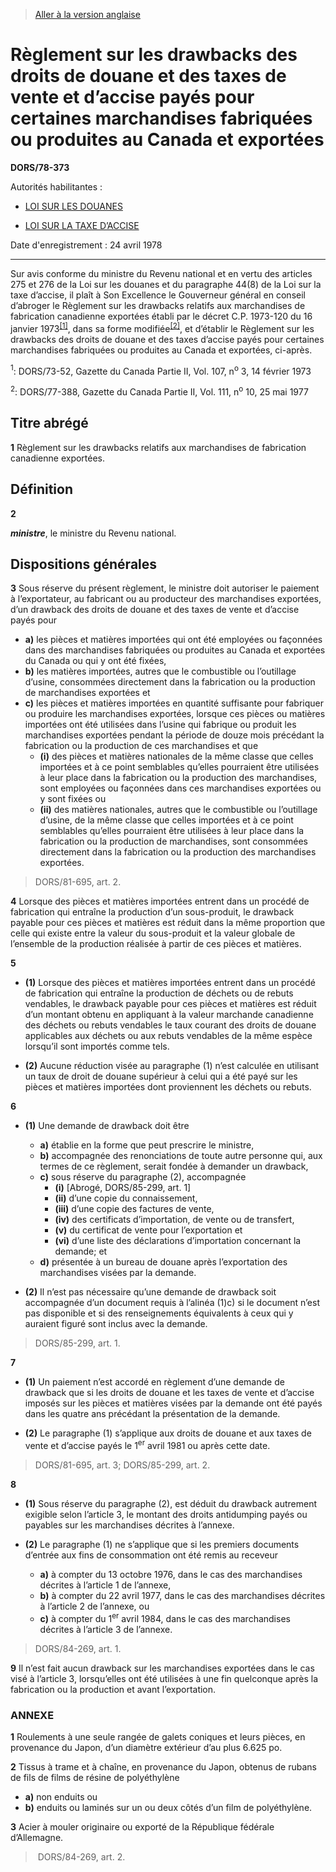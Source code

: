 > [Aller à la version anglaise](/en/Regulations/Statutory%20Orders%20and%20Regulations/78/373.md)

# Règlement sur les drawbacks des droits de douane et des taxes de vente et d’accise payés pour certaines marchandises fabriquées ou produites au Canada et exportées

**DORS/78-373**

Autorités habilitantes : 
- [LOI SUR LES DOUANES](/fr/Lois/Lois%20du%20Canada/1985/ch.%201%20(2e%20suppl.).md)

- [LOI SUR LA TAXE D’ACCISE](/fr/Lois/Lois%20révisées%20du%20Canada/E/E-15.md)

Date d'enregistrement : 24 avril 1978

----------

Sur avis conforme du ministre du Revenu national et en vertu des articles 275 et 276 de la Loi sur les douanes et du paragraphe 44(8) de la Loi sur la taxe d’accise, il plaît à Son Excellence le Gouverneur général en conseil d’abroger le Règlement sur les drawbacks relatifs aux marchandises de fabrication canadienne exportées établi par le décret C.P. 1973-120 du 16 janvier 1973<sup><a href='#footnote1_f'>[1]</a></sup>, dans sa forme modifiée<sup><a href='#footnote2_f'>[2]</a></sup>, et d’établir le Règlement sur les drawbacks des droits de douane et des taxes d’accise payés pour certaines marchandises fabriquées ou produites au Canada et exportées, ci-après.

<a name='footnote1_f'><sup>1</sup></a>: DORS/73-52, Gazette du Canada Partie II, Vol. 107, n<sup>o</sup> 3, 14 février 1973<br />

<a name='footnote2_f'><sup>2</sup></a>: DORS/77-388, Gazette du Canada Partie II, Vol. 111, n<sup>o</sup> 10, 25 mai 1977<br />




## Titre abrégé


**1** Règlement sur les drawbacks relatifs aux marchandises de fabrication canadienne exportées.




## Définition


**2** 

***ministre***, le ministre du Revenu national.




## Dispositions générales


**3** Sous réserve du présent règlement, le ministre doit autoriser le paiement à l’exportateur, au fabricant ou au producteur des marchandises exportées, d’un drawback des droits de douane et des taxes de vente et d’accise payés pour
- **a)** les pièces et matières importées qui ont été employées ou façonnées dans des marchandises fabriquées ou produites au Canada et exportées du Canada ou qui y ont été fixées,
- **b)** les matières importées, autres que le combustible ou l’outillage d’usine, consommées directement dans la fabrication ou la production de marchandises exportées et
- **c)** les pièces et matières importées en quantité suffisante pour fabriquer ou produire les marchandises exportées, lorsque ces pièces ou matières importées ont été utilisées dans l’usine qui fabrique ou produit les marchandises exportées pendant la période de douze mois précédant la fabrication ou la production de ces marchandises et que
	- **(i)** des pièces et matières nationales de la même classe que celles importées et à ce point semblables qu’elles pourraient être utilisées à leur place dans la fabrication ou la production des marchandises, sont employées ou façonnées dans ces marchandises exportées ou y sont fixées ou
	- **(ii)** des matières nationales, autres que le combustible ou l’outillage d’usine, de la même classe que celles importées et à ce point semblables qu’elles pourraient être utilisées à leur place dans la fabrication ou la production de marchandises, sont consommées directement dans la fabrication ou la production des marchandises exportées.
> DORS/81-695, art. 2.




**4** Lorsque des pièces et matières importées entrent dans un procédé de fabrication qui entraîne la production d’un sous-produit, le drawback payable pour ces pièces et matières est réduit dans la même proportion que celle qui existe entre la valeur du sous-produit et la valeur globale de l’ensemble de la production réalisée à partir de ces pièces et matières.



**5** 

- **(1)** Lorsque des pièces et matières importées entrent dans un procédé de fabrication qui entraîne la production de déchets ou de rebuts vendables, le drawback payable pour ces pièces et matières est réduit d’un montant obtenu en appliquant à la valeur marchande canadienne des déchets ou rebuts vendables le taux courant des droits de douane applicables aux déchets ou aux rebuts vendables de la même espèce lorsqu’il sont importés comme tels.

- **(2)** Aucune réduction visée au paragraphe (1) n’est calculée en utilisant un taux de droit de douane supérieur à celui qui a été payé sur les pièces et matières importées dont proviennent les déchets ou rebuts.



**6** 

- **(1)** Une demande de drawback doit être
	- **a)** établie en la forme que peut prescrire le ministre,
	- **b)** accompagnée des renonciations de toute autre personne qui, aux termes de ce règlement, serait fondée à demander un drawback,
	- **c)** sous réserve du paragraphe (2), accompagnée
		- **(i)** [Abrogé, DORS/85-299, art. 1]
		- **(ii)** d’une copie du connaissement,
		- **(iii)** d’une copie des factures de vente,
		- **(iv)** des certificats d’importation, de vente ou de transfert,
		- **(v)** du certificat de vente pour l’exportation et
		- **(vi)** d’une liste des déclarations d’importation
concernant la demande; et
	- **d)** présentée à un bureau de douane après l’exportation des marchandises visées par la demande.

- **(2)** Il n’est pas nécessaire qu’une demande de drawback soit accompagnée d’un document requis à l’alinéa (1)c) si le document n’est pas disponible et si des renseignements équivalents à ceux qui y auraient figuré sont inclus avec la demande.
> DORS/85-299, art. 1.




**7** 

- **(1)** Un paiement n’est accordé en règlement d’une demande de drawback que si les droits de douane et les taxes de vente et d’accise imposés sur les pièces et matières visées par la demande ont été payés dans les quatre ans précédant la présentation de la demande.

- **(2)** Le paragraphe (1) s’applique aux droits de douane et aux taxes de vente et d’accise payés le 1<sup>er</sup> avril 1981 ou après cette date.
> DORS/81-695, art. 3; DORS/85-299, art. 2.




**8** 

- **(1)** Sous réserve du paragraphe (2), est déduit du drawback autrement exigible selon l’article 3, le montant des droits antidumping payés ou payables sur les marchandises décrites à l’annexe.

- **(2)** Le paragraphe (1) ne s’applique que si les premiers documents d’entrée aux fins de consommation ont été remis au receveur
	- **a)** à compter du 13 octobre 1976, dans le cas des marchandises décrites à l’article 1 de l’annexe,
	- **b)** à compter du 22 avril 1977, dans le cas des marchandises décrites à l’article 2 de l’annexe, ou
	- **c)** à compter du 1<sup>er</sup> avril 1984, dans le cas des marchandises décrites à l’article 3 de l’annexe.
> DORS/84-269, art. 1.




**9** Il n’est fait aucun drawback sur les marchandises exportées dans le cas visé à l’article 3, lorsqu’elles ont été utilisées à une fin quelconque après la fabrication ou la production et avant l’exportation.




### **ANNEXE** 
**1** Roulements à une seule rangée de galets coniques et leurs pièces, en provenance du Japon, d’un diamètre extérieur d’au plus 6.625 po.


**2** Tissus à trame et à chaîne, en provenance du Japon, obtenus de rubans de fils de films de résine de polyéthylène
- **a)** non enduits ou
- **b)** enduits ou laminés sur un ou deux côtés d’un film de polyéthylène.


**3** Acier à mouler originaire ou exporté de la République fédérale d’Allemagne.
>  DORS/84-269, art. 2.




